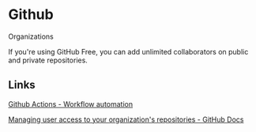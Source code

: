 # Github

Organizations

If you're using GitHub Free, you can add unlimited collaborators on public and private repositories.

## Links

[Github Actions - Workflow automation](devops/others/other-cicd.md)

[Managing user access to your organization's repositories - GitHub Docs](https://docs.github.com/en/organizations/managing-user-access-to-your-organizations-repositories)
